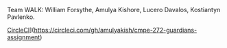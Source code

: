Team WALK:
  William Forsythe,
  Amulya Kishore,
  Lucero Davalos,
  Kostiantyn Pavlenko.


[CircleCI](https://circleci.com/gh/amulyakish/cmpe-272-guardians-assignment.svg?style=svg)](https://circleci.com/gh/amulyakish/cmpe-272-guardians-assignment)
